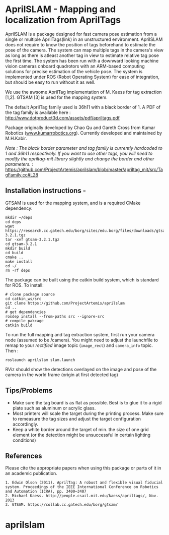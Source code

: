 # AprilSLAM - Mapping and localization from AprilTags

AprilSLAM is a package designed for fast camera pose estimation from a single or multiple AprilTags(link) in an unstructured environment. AprilSLAM does not require to know the position of tags beforehand to estimate the pose of the camera. The system can map multiple tags in the camera's view as long as there is atleast another tag in view to estimate relative tag pose the first time. The system has been run with a downward looking machine vision cameras onboard quadrotors with an ARM-based computing solutions for precise estimation of the vehicle pose. The system is implemented under ROS (Robot Operating System) for ease of integration, but should be easy to run without it as well.

We use the awsome AprilTag implementation of M. Kaess for tag extraction [1,2]. GTSAM [3] is used for the mapping system.

The default AprilTag family used is 36h11 with a black border of 1. A PDF of the tag family is available here : http://www.dotproduct3d.com/assets/pdf/apriltags.pdf

Package originally developed by Chao Qu and Gareth Cross from Kumar Robotics (www.kumarrobotics.org). Currently developed and maintained by M.H.Kabir.

_Note : The black border parameter and tag family is currently hardcoded to 1 and 36h11 respectively. If you want to use other tags, you will need to modify the apriltag-mit library slightly and change the border and other parameters._ : https://github.com/ProjectArtemis/aprilslam/blob/master/apriltag_mit/src/TagFamily.cc#L28

## Installation instructions -

GTSAM is used for the mapping system, and is a required CMake dependency:
```
mkdir ~/deps
cd deps
wget https://research.cc.gatech.edu/borg/sites/edu.borg/files/downloads/gtsam-3.2.1.tgz
tar -xvf gtsam-3.2.1.tgz
cd gtsam-3.2.1
mkdir build
cd build
cmake ..
make install
cd ~/
rm -rf deps
```

The package can be built using the catkin build system, which is standard for ROS. To install:
```
# clone package source
cd catkin_ws/src
git clone https://github.com/ProjectArtemis/aprilslam
cd ..
# get dependencies
rosdep install --from-paths src --ignore-src
# compile pakcage
catkin build
```
To run the full mapping and tag extraction system, first run your camera node (assumed to be /camera). You might need to adjust the launchfile to remap to your *rectified* image topic (`image_rect`) and `camera_info` topic. Then :
```
roslaunch aprilslam slam.launch
```
RViz should show the detections overlayed on the image and pose of the camera in the world frame (origin at first detected tag)

## Tips/Problems

   * Make sure the tag board is as flat as possible. Best is to glue it to a rigid plate such as aluminum or acrylic glass.
   * Most printers will scale the target during the printing process. Make sure to remeasure the tag sizes and adjust the target configuration accordingly.
   * Keep a white border around the target of min. the size of one grid element (or the detection might be unsuccessful in certain lighting conditions)

## References

Please cite the appropriate papers when using this package or parts of it in an academic publication.

    1. Edwin Olson (2011). AprilTag: A robust and flexible visual fiducial system. Proceedings of the IEEE International Conference on Robotics and Automation (ICRA), pp. 3400–3407
    2. Michael Kaess. http://people.csail.mit.edu/kaess/apriltags/, Nov. 2013
    3. GTSAM. https://collab.cc.gatech.edu/borg/gtsam/
# aprilslam
